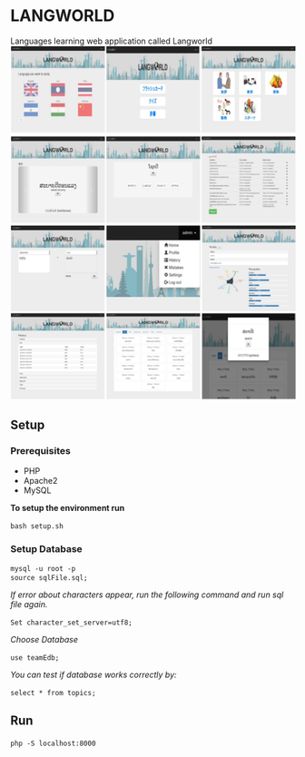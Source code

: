 # LANGWORLD
Languages learning web application called Langworld  
![teaser1](./demonstration/teaser_1.JPG)  
![teaser2](./demonstration/teaser_2.JPG)
## Setup
### Prerequisites
- PHP
- Apache2
- MySQL

**To setup the environment run**

`bash setup.sh`

### Setup Database
```
mysql -u root -p
source sqlFile.sql;
```
*If error about characters appear, run the following command and run sql file again.*

`Set character_set_server=utf8;`

*Choose Database*

`use teamEdb;`

*You can test if database works correctly by:*

`select * from topics;`

## Run
`php -S localhost:8000`
